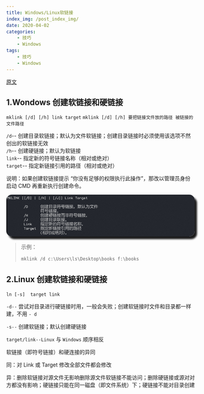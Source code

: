 ```yaml
---
title: Windows/Linux软链接
index_img: /post_index_img/
date: 2020-04-02
categories:
    - 技巧
    - Windows
tags:
    - 技巧
    - Windows
---
```


<style type="text/css">  
    body b,body strong{ color: #F07172; }
    .katex *{ color: #139f64; }
    html body img{ border-radius: 15px;box-shadow: 6px 7px 4px; }
    body .mord .cjk_fallback{ color: white; }
</style>

[原文](https://www.cnblogs.com/lsdb/p/6667555.html)

1.Wondows 创建软链接和硬链接
-------------------

`mklink [/d] [/h] link target`
`mklink [/d] [/h] 要把链接文件放的路径 被链接的文件路径`

`/d`-- 创建目录软链接；默认为文件软链接；创建目录链接时必须使用该选项不然创出的软链接无效  
`/h`-- 创建硬链接；默认为软链接  
`link`-- 指定新的符号链接名称（相对或绝对）  
`target`-- 指定新链接引用的路径（相对或绝对）

说明：如果创建软链接提示 “你没有足够的权限执行此操作”，那改以管理员身份启动 CMD 再重新执行创建命令。

![](simpread-Windows%20%E5%92%8C%20Linux%20%E5%88%9B%E5%BB%BA%E8%BD%AF%E9%93%BE%E6%8E%A5%E5%92%8C%E7%A1%AC%E9%93%BE%E6%8E%A5/2020-04-02-11-45-17.png)


> 示例：
> ```node.js
> mklink /d c:\Users\ls\Desktop\books f:\books
> ```

2.Linux 创建软链接和硬链接
-----------------

`ln [-s]  target link`


`-d--` 尝试对目录进行硬链接时用，一般会失败；创建软链接时文件和目录都一样建，不用 `- d`

`-s--` 创建软链接；默认创建硬链接

`target/link--Linux` 与 `Windows` 顺序相反

软链接（即符号链接）和硬连接的异同

同：对 Link 或 Target 修改全部文件都会修改

异：删除软链接对源文件无影响删除源文件软链接不能访问；删除硬链接或源对对方都没有影响；硬链接只能在同一磁盘（即文件系统）下；硬链接不能对目录创建